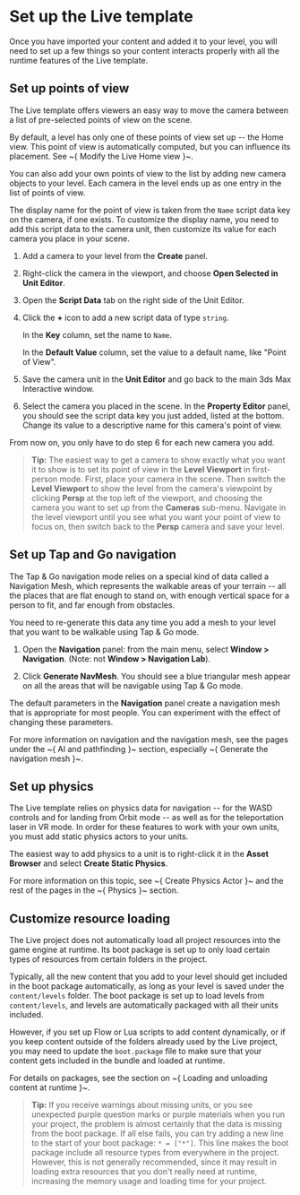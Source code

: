 # Set up the Live template

Once you have imported your content and added it to your level, you will need to set up a few things so your content interacts properly with all the runtime features of the Live template.

## Set up points of view

The Live template offers viewers an easy way to move the camera between a list of pre-selected points of view on the scene.

By default, a level has only one of these points of view set up -- the Home view. This point of view is automatically computed, but you can influence its placement. See ~{ Modify the Live Home view }~.

You can also add your own points of view to the list by adding new camera objects to your level. Each camera in the level ends up as one entry in the list of points of view.

The display name for the point of view is taken from the `Name` script data key on the camera, if one exists. To customize the display name, you need to add this script data to the camera unit, then customize its value for each camera you place in your scene.

1.	Add a camera to your level from the **Create** panel.

1.	Right-click the camera in the viewport, and choose **Open Selected in Unit Editor**.

1.	Open the **Script Data** tab on the right side of the Unit Editor.

1.	Click the **+** icon to add a new script data of type `string`.

	In the **Key** column, set the name to `Name`.

	In the **Default Value** column, set the value to a default name, like "Point of View".

1.	Save the camera unit in the **Unit Editor** and go back to the main 3ds Max Interactive window.

1.	Select the camera you placed in the scene. In the **Property Editor** panel, you should see the script data key you just added, listed at the bottom. Change its value to a descriptive name for this camera's point of view.

From now on, you only have to do step 6 for each new camera you add.

>	**Tip:** The easiest way to get a camera to show exactly what you want it to show is to set its point of view in the **Level Viewport** in first-person mode. First, place your camera in the scene. Then switch the **Level Viewport** to show the level from the camera's viewpoint by clicking **Persp** at the top left of the viewport, and choosing the camera you want to set up from the **Cameras** sub-menu. Navigate in the level viewport until you see what you want your point of view to focus on, then switch back to the **Persp** camera and save your level.

## Set up Tap and Go navigation

The Tap & Go navigation mode relies on a special kind of data called a Navigation Mesh, which represents the walkable areas of your terrain -- all the places that are flat enough to stand on, with enough vertical space for a person to fit, and far enough from obstacles.

You need to re-generate this data any time you add a mesh to your level that you want to be walkable using Tap & Go mode.

1.	Open the **Navigation** panel: from the main menu, select **Window > Navigation**. (Note: not **Window > Navigation Lab**).

1.	Click **Generate NavMesh**. You should see a blue triangular mesh appear on all the areas that will be navigable using Tap & Go mode.

The default parameters in the **Navigation** panel create a navigation mesh that is appropriate for most people. You can experiment with the effect of changing these parameters.

For more information on navigation and the navigation mesh, see the pages under the ~{ AI and pathfinding }~ section, especially ~{ Generate the navigation mesh }~.

## Set up physics

The Live template relies on physics data for navigation -- for the WASD controls and for landing from Orbit mode -- as well as for the teleportation laser in VR mode. In order for these features to work with your own units, you must add static physics actors to your units.

The easiest way to add physics to a unit is to right-click it in the **Asset Browser** and select **Create Static Physics**.

For more information on this topic, see ~{ Create Physics Actor }~ and the rest of the pages in the ~{ Physics }~ section.

## Customize resource loading

The Live project does not automatically load all project resources into the game engine at runtime. Its boot package is set up to only load certain types of resources from certain folders in the project.

Typically, all the new content that you add to your level should get included in the boot package automatically, as long as your level is saved under the `content/levels` folder. The boot package is set up to load levels from `content/levels`, and levels are automatically packaged with all their units included.

However, if you set up Flow or Lua scripts to add content dynamically, or if you keep content outside of the folders already used by the Live project, you may need to update the `boot.package` file to make sure that your content gets included in the bundle and loaded at runtime.

For details on packages, see the section on ~{ Loading and unloading content at runtime }~.

>	**Tip:** If you receive warnings about missing units, or you see unexpected purple question marks or purple materials when you run your project, the problem is almost certainly that the data is missing from the boot package. If all else fails, you can try adding a new line to the start of your boot package: `* = ["*"]`. This line makes the boot package include all resource types from everywhere in the project. However, this is not generally recommended, since it may result in loading extra resources that you don't really need at runtime, increasing the memory usage and loading time for your project.
